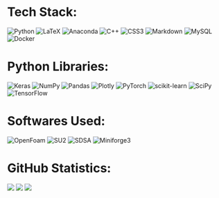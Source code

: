 # Tech Stack:
![Python](https://img.shields.io/badge/python-3670A0?style=flat&logo=python&logoColor=ffdd54)
![LaTeX](https://img.shields.io/badge/latex-%23008080.svg?style=flat&logo=latex&logoColor=white) 
![Anaconda](https://img.shields.io/badge/Anaconda-%2344A833.svg?style=flat&logo=anaconda&logoColor=white) 
![C++](https://img.shields.io/badge/c-%2300599C.svg?style=flat&logo=c&logoColor=white)
![CSS3](https://img.shields.io/badge/css3-%231572B6.svg?style=flat&logo=css3&logoColor=white) 
![Markdown](https://img.shields.io/badge/markdown-%23000000.svg?style=flat&logo=markdown&logoColor=white)
![MySQL](https://img.shields.io/badge/mysql-%2300f.svg?style=flat&logo=mysql&logoColor=white)
![Docker](https://img.shields.io/badge/docker-%230db7ed.svg?style=flat&logo=docker&logoColor=white)

# Python Libraries:
![Keras](https://img.shields.io/badge/Keras-%23D00000.svg?style=flat&logo=Keras&logoColor=white) ![NumPy](https://img.shields.io/badge/numpy-%23013243.svg?style=flat&logo=numpy&logoColor=white) ![Pandas](https://img.shields.io/badge/pandas-%23150458.svg?style=flat&logo=pandas&logoColor=white) ![Plotly](https://img.shields.io/badge/Plotly-%233F4F75.svg?style=flat&logo=plotly&logoColor=white) ![PyTorch](https://img.shields.io/badge/PyTorch-%23EE4C2C.svg?style=flat&logo=PyTorch&logoColor=white) ![scikit-learn](https://img.shields.io/badge/scikit--learn-%23F7931E.svg?style=flat&logo=scikit-learn&logoColor=white) ![SciPy](https://img.shields.io/badge/SciPy-%230C55A5.svg?style=flat&logo=scipy&logoColor=%white) ![TensorFlow](https://img.shields.io/badge/TensorFlow-%23FF6F00.svg?style=flat&logo=TensorFlow&logoColor=white) 

# Softwares Used:
![OpenFoam](https://img.shields.io/badge/SDSA-00758F?style=for-the-badge&logo=anaconda&logoColor=white)
![SU2](https://img.shields.io/badge/SDSA-00758F?style=for-the-badge&logo=anaconda&logoColor=white)
![SDSA](https://img.shields.io/badge/SDSA-00758F?style=for-the-badge&logo=anaconda&logoColor=white)
![Miniforge3](https://img.shields.io/badge/Miniforge3-00758F?style=for-the-badge&logo=anaconda&logoColor=white)

# GitHub Statistics:
![](https://github-readme-stats.vercel.app/api?username=leondeligny&theme=dark&hide_border=false&include_all_commits=false&count_private=true)
![](https://github-readme-streak-stats.herokuapp.com/?user=leondeligny&theme=dark&hide_border=false)
![](https://github-readme-stats.vercel.app/api/top-langs/?username=leondeligny&theme=dark&hide_border=false&include_all_commits=false&count_private=true&layout=compact)
